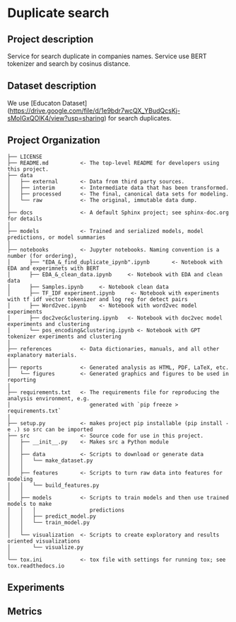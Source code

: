 Duplicate search
==============================
## Project description
Service for search duplicate in companies names. Service use BERT tokenizer and search by cosinus distance.

## Dataset description
We use [Educaton Dataset] (https://drive.google.com/file/d/1e9bdr7wcQX_YBudQcsKj-sMoIGxQOlK4/view?usp=sharing) for search duplicates.

Project Organization
------------

    ├── LICENSE
    ├── README.md          <- The top-level README for developers using this project.
    ├── data
    │   ├── external       <- Data from third party sources.
    │   ├── interim        <- Intermediate data that has been transformed.
    │   ├── processed      <- The final, canonical data sets for modeling.
    │   └── raw            <- The original, immutable data dump.
    │
    ├── docs               <- A default Sphinx project; see sphinx-doc.org for details
    │
    ├── models             <- Trained and serialized models, model predictions, or model summaries
    │
    ├── notebooks          <- Jupyter notebooks. Naming convention is a number (for ordering),
    │      ├── "EDA_&_find_duplicate_ipynb".ipynb       <- Notebook with EDA and experimnets with BERT
    │      ├── EDA_&_clean_data.ipynb     <- Notebook with EDA and clean data
    │      ├── Samples.ipynb     <- Notebook clean data
    │      ├── TF_IDF experiment.ipynb     <- Notebook with experiments with tf idf vector tokenizer and log reg for detect pairs
    │      ├── Word2vec.ipynb    <- Notebook with word2vec model experiments
    │      ├── doc2vec&clustering.ipynb   <- Notebook with doc2vec model experiments and clustering
    │      └── pos_encoding&clustering.ipynb <- Notebook with GPT tokenizer experiments and clustering 
    │   
    ├── references         <- Data dictionaries, manuals, and all other explanatory materials.
    │   
    ├── reports            <- Generated analysis as HTML, PDF, LaTeX, etc.
    │   └── figures        <- Generated graphics and figures to be used in reporting
    │
    ├── requirements.txt   <- The requirements file for reproducing the analysis environment, e.g.
    │                         generated with `pip freeze > requirements.txt`
    │
    ├── setup.py           <- makes project pip installable (pip install -e .) so src can be imported
    ├── src                <- Source code for use in this project.
    │   ├── __init__.py    <- Makes src a Python module
    │   │
    │   ├── data           <- Scripts to download or generate data
    │   │   └── make_dataset.py
    │   │
    │   ├── features       <- Scripts to turn raw data into features for modeling
    │   │   └── build_features.py
    │   │
    │   ├── models         <- Scripts to train models and then use trained models to make
    │   │   │                 predictions
    │   │   ├── predict_model.py
    │   │   └── train_model.py
    │   │
    │   └── visualization  <- Scripts to create exploratory and results oriented visualizations
    │       └── visualize.py
    │
    └── tox.ini            <- tox file with settings for running tox; see tox.readthedocs.io

## Experiments

## Metrics

